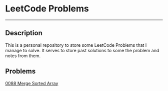 # LeetCode Problems

---

## Description

This is a personal repository to store some LeetCode Problems that I manage to solve. It serves to store past solutions to some the problem and notes from them.

## Problems

[0088 Merge Sorted Array](<Problems/0088 Merge Sorted Array>)
